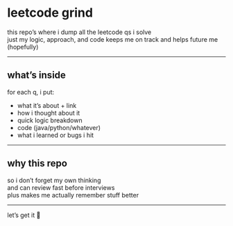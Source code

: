 # leetcode grind

this repo’s where i dump all the leetcode qs i solve  
just my logic, approach, and code 
keeps me on track and helps future me (hopefully)

---

## what’s inside

for each q, i put:  
- what it’s about + link  
- how i thought about it  
- quick logic breakdown  
- code (java/python/whatever)  
- what i learned or bugs i hit

---

## why this repo

so i don’t forget my own thinking  
and can review fast before interviews  
plus makes me actually remember stuff better

---

let’s get it 🚀
